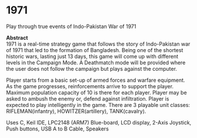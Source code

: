 # 1971
Play through true events of Indo-Pakistan War of 1971

__Abstract__  
1971 is a real-time strategy game that follows the story of Indo-Pakistan war of 1971 that led to the formation of Bangladesh. Being one of the shortest historic wars, lasting just 13 days, this game will come up with different levels in the Campaign Mode. A Deathmatch mode will be provided where the user does not follow the campaign but plays against the computer. 

Player starts from a basic set-up of armed forces and warfare equipment. As the game progresses, reinforcements arrive to support the player. Maximum population capacity of 10 is there for each player. Player may be asked to ambush the enemy or, defend against infiltration. Player is expected to play intelligently in the game. There are 3 playable unit classes: RIFLEMAN(infantry), HOWITZER(artillery), TANK(cavalry). 

Uses C, Keil IDE, LPC2148 (ARM7) Blue-board, LCD display, 2-Axis Joystick, Push buttons, USB A to B Cable, Speakers
